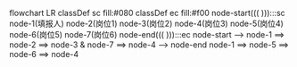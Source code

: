 flowchart LR
	classDef sc fill:#080
	classDef ec fill:#f00
	node-start((( ))):::sc
	node-1(填报人)
	node-2(岗位1)
	node-3(岗位2)
	node-4(岗位3)
	node-5(岗位4)
	node-6(岗位5)
	node-7(岗位6)
	node-end((( ))):::ec
	node-start --> node-1 ==> node-2 ==> node-3 & node-7 ==> node-4
	--> node-end
	node-1 ==> node-5 ==> node-6 ==> node-4
